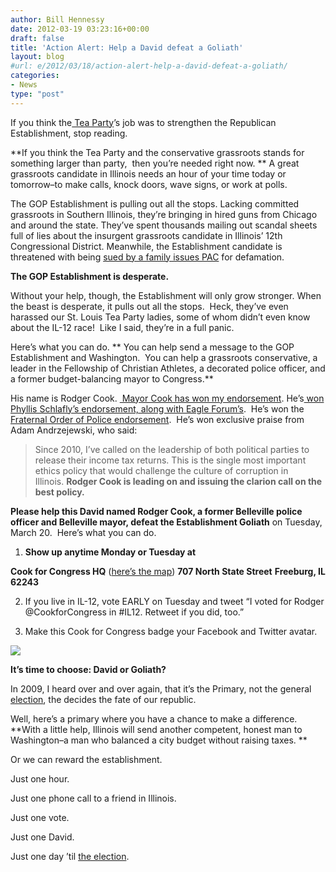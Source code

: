 ```yaml
---
author: Bill Hennessy
date: 2012-03-19 03:23:16+00:00
draft: false
title: 'Action Alert: Help a David defeat a Goliath'
layout: blog
#url: e/2012/03/18/action-alert-help-a-david-defeat-a-goliath/
categories:
- News
type: "post"
---
```


If you think the[ Tea Party](https://stlouisteaparty.com/)’s job was to strengthen the Republican Establishment, stop reading.

**If you think the Tea Party and the conservative grassroots stands for something larger than party,  then you’re needed right now. ** A great grassroots candidate in Illinois needs an hour of your time today or tomorrow–to make calls, knock doors, wave signs, or work at polls.

The GOP Establishment is pulling out all the stops. Lacking committed grassroots in Southern Illinois, they’re bringing in hired guns from Chicago and around the state. They’ve spent thousands mailing out scandal sheets full of lies about the insurgent grassroots candidate in Illinois’ 12th Congressional District. Meanwhile, the Establishment candidate is threatened with being [sued by a family issues PAC](https://hennessysview.com/2012-election/jason-plummer-steps-in-it/) for defamation.

**The GOP Establishment is desperate.**

Without your help, though, the Establishment will only grow stronger. When the beast is desperate, it pulls out all the stops.  Heck, they’ve even harassed our St. Louis Tea Party ladies, some of whom didn’t even know about the IL-12 race!  Like I said, they’re in a full panic.

Here’s what you can do. ** You can help send a message to the GOP Establishment and Washington.  You can help a grassroots conservative, a leader in the Fellowship of Christian Athletes, a decorated police officer, and a former budget-balancing mayor to Congress.**

His name is Rodger Cook. [ Mayor Cook has won my endorsement](https://hennessysview.com/2012-election/rodger-cook-best-choice-for-southern-illinois/). He’s[ won Phyllis Schlafly’s endorsement, along with Eagle Forum’s](https://www.youtube.com/watch?v=3HpM4JopFVE&feature=g-all-lik&context=G287d07eFAAAAAAAAAAA).  He’s won the [Fraternal Order of Police endorsement](https://www.cookforcongress.org/wp-content/uploads/2012/03/FOP-endorsement1.pdf).  He’s won exclusive praise from Adam Andrzejewski, who said:


> Since 2010, I’ve called on the leadership of both political parties to release their income tax returns. This is the single most important ethics policy that would challenge the culture of corruption in Illinois. **Rodger Cook is leading on and issuing the clarion call on the best policy.**


**Please help this David named Rodger Cook, a former Belleville police officer and Belleville mayor, defeat the Establishment Goliath** on Tuesday, March 20.  Here’s what you can do.

1. **Show up anytime Monday or Tuesday at**

**Cook for Congress HQ** ([here’s the map](https://g.co/maps/rczeb))
**707 North State Street**
**Freeburg, IL 62243**

2. If you live in IL-12, vote EARLY on Tuesday and tweet “I voted for Rodger @CookforCongress in #IL12. Retweet if you did, too.”

3. Make this Cook for Congress badge your Facebook and Twitter avatar.

[![](https://hennessysview.com/wp-content/uploads/2012/03/www.cookforcongress.org-screen-capture-2012-3-18-19-24-12-300x162.png)
](https://hennessysview.com/wp-content/uploads/2012/03/www.cookforcongress.org-screen-capture-2012-3-18-19-24-12.png)

**It’s time to choose: David or Goliath?**

In 2009, I heard over and over again, that it’s the Primary, not the general [election](https://hennessysview.com/category/election), the decides the fate of our republic.

Well, here’s a primary where you have a chance to make a difference.  **With a little help, Illinois will send another competent, honest man to Washington–a man who balanced a city budget without raising taxes. **

Or we can reward the establishment.

Just one hour.

Just one phone call to a friend in Illinois.

Just one vote.

Just one David.

Just one day ’til [the election](https://hennessysview.com/foreign-relations/the-election/).
